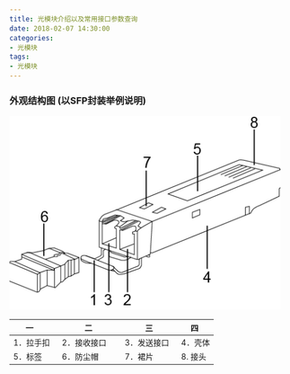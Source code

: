 ```yaml
---
title: 光模块介绍以及常用接口参数查询
date: 2018-02-07 14:30:00
categories:
- 光模块
tags:
- 光模块
---
```


### 外观结构图 (以SFP封装举例说明)  
![光模块结构图](/images/2018020701.png)  

|    一    |   二   |   三    |   四   |
| ------  | ------ | ------  | ------ |
|1．拉手扣   |2．接收接口      |3．发送接口    | 4．壳体 |
|5．标签     |6．防尘帽        |7．裙片       |8. 接头 |

